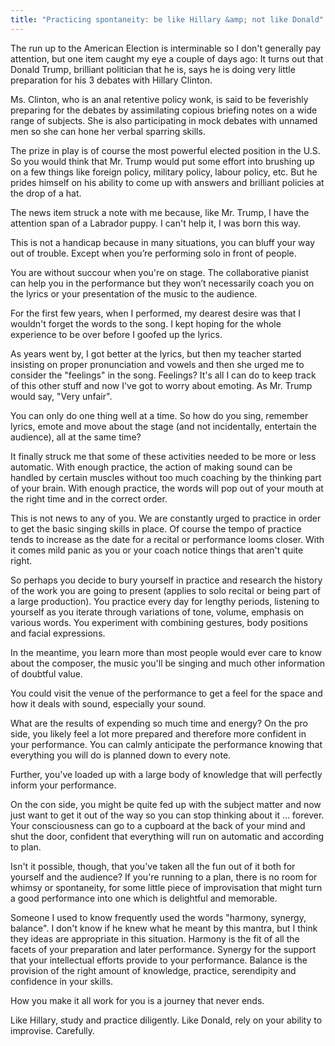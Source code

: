 ```yaml
---
title: "Practicing spontaneity: be like Hillary &amp; not like Donald"
---
```


The run up to the American Election is interminable so I don't generally pay attention, but one item caught my eye a couple of days ago:  It turns out that Donald Trump, brilliant politician that he is, says he is doing very little preparation for his 3 debates with Hillary Clinton.  

Ms. Clinton, who is an anal retentive policy wonk, is said to be feverishly preparing for the debates by assimilating copious briefing notes on a wide range of subjects.  She is also participating in mock debates with unnamed men so she can hone her verbal sparring skills.  

The prize in play is of course the most powerful elected position in the U.S.  So you would think that Mr. Trump would put some effort into brushing up on a few things like foreign policy, military policy, labour policy, etc.  But he prides himself on his ability to come up with answers and brilliant policies at the drop of a hat.

The news item struck a note with me because, like Mr. Trump, I have the attention span of a Labrador puppy.  I can't help it, I was born this way.  

This is not a handicap because in many situations, you can bluff your way out of trouble. Except when you’re performing solo in front of people.  

You are without succour when you're on stage.  The collaborative pianist can help you in the performance but they won’t necessarily coach you on the lyrics or your presentation of the music to the audience.

For the first few years, when I performed, my dearest desire was that I wouldn't forget the words to the song.  I kept hoping for the whole experience to be over before I goofed up the lyrics.  

As years went by, I got better at the lyrics, but then my teacher started insisting on proper pronunciation and vowels and then she urged me to consider the "feelings" in the song.  Feelings?  It's all I can do to keep track of this other stuff and now I've got to worry about emoting.  As Mr. Trump would say, "Very unfair".

You can only do one thing well at a time.  So how do you sing, remember lyrics, emote and move about the stage (and not incidentally, entertain the audience), all at the same time?

It finally struck me that some of these activities needed to be more or less automatic.  With enough practice, the action of making sound can be handled by certain muscles without too much coaching by the thinking part of your brain.  With enough practice, the words will pop out of your mouth at the right time and in the correct order.

This is not news to any of you.  We are constantly urged to practice in order to get the basic singing skills in place.  Of course the tempo of practice tends to increase as the date for a recital or performance looms closer.  With it comes mild panic as you or your coach notice things that aren't quite right.

So perhaps you decide to bury yourself in practice and research the history of the work you are going to present (applies to solo recital or being part of a large production).  You practice every day for lengthy periods, listening to yourself as you iterate through variations of tone, volume, emphasis on various words.  You experiment with combining gestures, body positions and facial expressions.

In the meantime, you learn more than most people would ever care to know about the composer, the music you'll be singing and much other information of doubtful value.

You could visit the venue of the performance to get a feel for the space and how it deals with sound, especially your sound.  

What are the results of expending so much time and energy?  On the pro side, you likely feel a lot more prepared and therefore more confident in your performance.  You can calmly anticipate the performance knowing that everything you will do is planned down to every note.  

Further, you've loaded up with a large body of knowledge that will perfectly inform your performance.

On the con side, you might be quite fed up with the subject matter and now just want to get it out of the way so you can stop thinking about it ... forever.  Your consciousness can go to a cupboard at the back of your mind and shut the door, confident that everything will run on automatic and according to plan.

Isn't it possible, though, that you've taken all the fun out of it both for yourself and the audience? If you're running to a plan, there is no room for whimsy or spontaneity, for some little piece of improvisation that might turn a good performance into one which is delightful and memorable.

Someone I used to know frequently used the words "harmony, synergy, balance".  I don't know if he knew what he meant by this mantra, but I think they ideas are appropriate in this situation.  Harmony is the fit of all the facets of your preparation and later performance.  Synergy for the support that your intellectual efforts provide to your performance.  Balance is the provision of the right amount of knowledge, practice, serendipity and confidence in your skills. 

How you make it all work for you is a journey that never ends.

Like Hillary, study and practice diligently.  Like Donald, rely on your ability to improvise.  Carefully.
